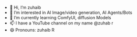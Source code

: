 - 👋 Hi, I’m zuhaib
- 👀 I’m interested in AI Image/video generation, AI Agents/Bots
- 🌱 I’m currently learning ComfyUI, diffusion Models
- 📫 I have a YouTube channel on my name @zuhab r
- 😄 Pronouns: zuhaib R

<!---
techzuhaib/techzuhaib is a ✨ special ✨ repository because its `README.md` (this file) appears on your GitHub profile.
You can click the Preview link to take a look at your changes.
--->
